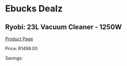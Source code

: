 
# Ebucks Dealz
## Ryobi: 23L Vacuum Cleaner - 1250W
[Product Page](https://www.ebucks.com/web/shop/productSelected.do?prodId=315075982&catId=363410833)

Price: R1499.00

Savings: 


	